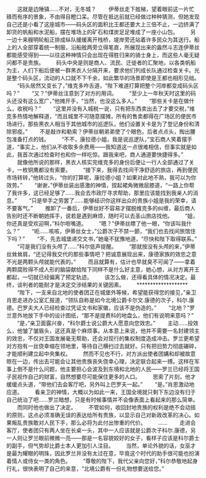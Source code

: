 　　这就是边陲镇……不对，无冬城？
　　伊蒂丝走下舷梯，望着眼前这一片忙碌而有序的景象，不由得目瞪口呆。尽管在抵达前就已经做过种种猜测，但她发现自己还是小看了这座城市——码头区的面积比王都还要大上三倍不止，一边挤满了卸货的帆船和水泥船，摆在堆场上的矿石和煤炭足足堆成了一座小山包。
　　另一边十来艘明轮船正排成纵队缓缓离开栈桥，堤岸旁还站着许多民众为其送行。船上的人全部穿着统一制服，沿船舷两旁立得笔直，所展现出来的盎然斗志连伊蒂丝都能感受得到——以往这种神情只会出现在得胜归来的骑士身上，而这些人毫无疑问都不是贵族。
　　码头中央是则是商人、流民、迁徙者的汇聚地，以各类帆船为主，人们下船后便被一群黑衣人分隔开来，要求他们列成长队通过检查关卡。光是整个码头区，流动的人口就不下千余，如此繁华的场景即使是王都也相形见绌。
　　“码头居然又变长了，”维克多咋舌道，“陛下难道打算把整个河岸都变成码头区吗？”
　　“又？”伊蒂丝注意到了对方的用词。
　　“至少上一年秋天时这里的码头还没有这么宽广，”他摊开手，“当然，也没这么多人。”
　　“那些关卡是在做什么，收税吗？”
　　“这里并没有入城税一说，只有把东西卖出去了才要交税，”维克多热情地解释道，“而且城里不可随意摆摊，所有的售卖都得在广场区的便民市场进行。那些黑衣人相当于其他城市的巡逻队，他们设置关卡是为了登记身份和清除邪疫。”
　　不是敲诈和勒索？伊蒂丝朝弟弟使了个眼色，后者点点头，掏出腰包准备打点的钱。
　　“不不，康拉德小姐，我是说巡逻队，”宝石商人笑着摆手道，“事实上，他们从不收取多余费用——我知道这一点很难相信，但事实就是如此，我首次通过检查时也和你一样吃惊。跟我来吧，商人通道要快捷得多。”
　　就像他所说的那样，黑衣人核实完维克多的身份后便让一行人全部通过了关卡，一枚铜鹰都没有索要。
　　“接下来，我得去找间干净舒适的旅店，再到便民市场转转，”他转过头，“你的打算呢，康拉德小姐？如果对此地不熟，我可以为你效劳。”
　　“谢谢，”伊蒂丝装出感激的神情，捏起裙角微微屈膝道，“一路上你帮了我许多，这已经足够了……我会去市政厅寻求帮助，那里应该能找到我亲人的消息。”
　　“只是举手之劳罢了……能够结识你这样出众的贵族小姐是我的荣幸，请不要客气。”
　　推卸了一番后，伊蒂丝好不容易才摆脱维克多的纠缠，最后商人告别时还不断朝她挥手，说若是遇到麻烦，随时可以去圣山旅店找他。
　　“姐，你还真是受欢迎啊，”科尔咂嘴道。
　　“嗯？”伊蒂丝瞟了他一眼，“你该叫我什么？”
　　“呃……咳咳，伊蒂丝女士，”公爵次子不禁一颤，“我们也去找间旅馆住下吗？”
　　“不，先去城堡递交文书，”她毫不犹豫地道，“尽快和陛下取得联系。”
　　“可是我们没有头颅了……”科尔低声提醒。
　　“那就按没有头颅的来，”伊蒂丝耸耸肩，“还记得我交代的那些事情吧？把诚意展现出来，康德家族的效忠之意不光是两颗头颅就能代表的。”
　　而且就算有，估计也早就臭不可闻了——拿着两颗腐败得不成人形的脑袋献给陛下同样不是什么好主意，她心想，从对方离开王都起，一切就已经偏离了预定轨迹。
　　该怎么做，还得看具体的情况决定。最终，谈判者的能耐才是决定交涉结果的关键因素。
　　*******************
　　“陛下，一支来自北地的使者团正在城堡外等候，希望能获得您的接见，”亲卫肖恩走进办公室汇报道，“领队自称是如今北境公爵卡尔文.康德的次子，科尔.康德。巴罗夫大人已经检查过凭证文书和家徽，应该不是伪造的。”
　　“北地？”罗兰意外地放下手中的设计图纸，“那不是提费科的地盘么，他们有说明来意吗？”
　　“是，”亲卫面露兴奋，“科尔爵士说公爵大人愿意向您效忠。”
　　主动……投效么，他皱了皱眉头，这还真是个麻烦事。从本意上来说，他并不需要一名封建领主的效忠，不仅对王国发展毫无帮助，还会对现行的集权制度造成冲击。罗兰更希望对方抱有一丝侥幸缩在领地里，等待自己横扫过去就好。只有把旧势力彻底碾碎，才能顺利建立起中央集权。
　　然而不见也不行，对方派出使者团媾和却被故意晾在一边，传出去可能会让其他贵族丧失侥幸心理，决定联合起来一搏。这样在军事上倒不是什么问题，他主要担心会波及到东境和北地的人民——罗兰已经将王国子民视作自己的财富，自然想要尽可能保住更多的人口。
　　思索了片刻，他才缓缓点头道，“带他们去会客厅吧，另外叫上巴罗夫一起。”
　　“是。”肖恩激动地应道。
　　看亲卫的神情，大概以为如此一来，王国全境就只剩下东边没有归于自己统治了吧……罗兰暗想，只是有时候事情并不会像表面上看起来的那么简单。
　　而同时他也做出了决定。
　　不管如何，收回封地贵族的权利是绝不会动摇的原则，这点必须准确无误的表达给所有贵族，以显示自己对新政改革的决心。如果叛乱贵族敢对人民下手，那么必将为此付出惨重的代价。
　　……
　　走进会客厅，使者团只有两人坐在长桌一头，其中一人应该就是公爵次子科尔.康德，另一人则让罗兰眼前微微一亮——那是一名容貌姣好的女子，看样子应该是科尔爵士的副手，但气势却比爵士本人更加引人注目。
　　当然，单论外貌的话，女巫才是最为耀眼的明珠，因此罗兰并没有太过在意，毕竟这个时代的助手很可能也扮演着情人或侍女一类的角色。
　　“尊敬的陛下，我代父亲向您好，”科尔恭敬地起身行礼，很快表明了自己的来意，“北境公爵有一份礼物想要送给您。”